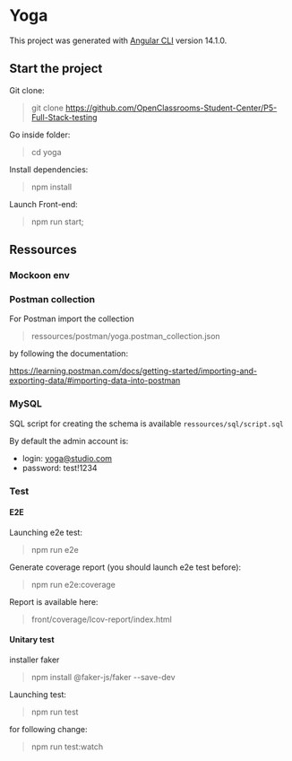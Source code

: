 # Yoga

This project was generated with [Angular CLI](https://github.com/angular/angular-cli) version 14.1.0.

## Start the project

Git clone:

> git clone https://github.com/OpenClassrooms-Student-Center/P5-Full-Stack-testing

Go inside folder:

> cd yoga

Install dependencies:

> npm install

Launch Front-end:

> npm run start;

## Ressources

### Mockoon env

### Postman collection

For Postman import the collection

> ressources/postman/yoga.postman_collection.json

by following the documentation:

https://learning.postman.com/docs/getting-started/importing-and-exporting-data/#importing-data-into-postman

### MySQL

SQL script for creating the schema is available `ressources/sql/script.sql`

By default the admin account is:

- login: yoga@studio.com
- password: test!1234

### Test

#### E2E

Launching e2e test:

> npm run e2e

Generate coverage report (you should launch e2e test before):

> npm run e2e:coverage

Report is available here:

> front/coverage/lcov-report/index.html

#### Unitary test

installer faker

> npm install @faker-js/faker --save-dev

Launching test:

> npm run test

for following change:

> npm run test:watch
